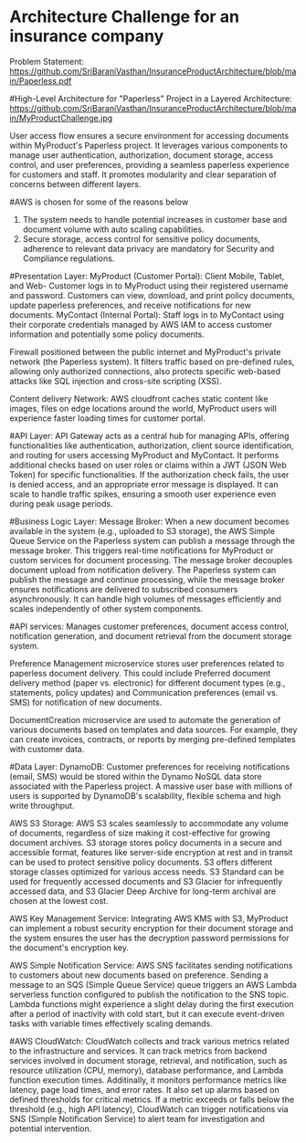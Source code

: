 # Architecture Challenge for an insurance company

Problem Statement: https://github.com/SriBaraniVasthan/InsuranceProductArchitecture/blob/main/Paperless.pdf

#High-Level Architecture for "Paperless" Project in a Layered Architecture:
https://github.com/SriBaraniVasthan/InsuranceProductArchitecture/blob/main/MyProductChallenge.jpg

User access flow ensures a secure environment for accessing documents within MyProduct's Paperless project. It leverages various components to manage user authentication, authorization, document storage, access control, and user preferences, providing a seamless paperless experience for customers and staff. It promotes modularity and clear separation of concerns between different layers.

#AWS is chosen for some of the reasons below
1. The system needs to handle potential increases in customer base and document volume with auto scaling capabilities.
2. Secure storage, access control for sensitive policy documents, adherence to relevant data privacy are mandatory for Security and Compliance regulations.

#Presentation Layer:
MyProduct (Customer Portal): Client Mobile, Tablet, and Web- Customer logs in to MyProduct using their registered username and password. Customers can view, download, and print policy documents, update paperless preferences, and receive notifications for new documents.
MyContact (Internal Portal):  Staff logs in to MyContact using their corporate credentials managed by AWS IAM to access customer information and potentially some policy documents.

Firewall positioned between the public internet and MyProduct's private network (the Paperless system). It filters traffic based on pre-defined rules, allowing only authorized connections, also protects specific web-based attacks like SQL injection and cross-site scripting (XSS).

Content delivery Network: AWS cloudfront caches static content like images, files on edge locations around the world, MyProduct users will experience faster loading times for customer portal.

#API Layer:
API Gateway acts as a central hub for managing APIs, offering functionalities like authentication, authorization, client source identification, and routing for users accessing MyProduct and MyContact.  It performs additional checks based on user roles or claims within a JWT (JSON Web Token) for specific functionalities. If the authorization check fails, the user is denied access, and an appropriate error message is displayed. It can scale to handle traffic spikes, ensuring a smooth user experience even during peak usage periods. 

#Business Logic Layer:
Message Broker: When a new document becomes available in the system (e.g., uploaded to S3 storage), the AWS Simple Queue Service on the Paperless system can publish a message through the message broker. This triggers real-time notifications for MyProduct or custom services for document processing. The message broker decouples document upload from notification delivery. The Paperless system can publish the message and continue processing, while the message broker ensures notifications are delivered to subscribed consumers asynchronously. It can handle high volumes of messages efficiently and scales independently of other system components.

#API services: Manages customer preferences, document access control, notification generation, and document retrieval from the document storage system.

Preference Management microservice stores user preferences related to paperless document delivery. This could include Preferred document delivery method (paper vs. electronic) for different document types (e.g., statements, policy updates) and Communication preferences (email vs. SMS) for notification of new documents.

DocumentCreation microservice are used to automate the generation of various documents based on templates and data sources. For example, they can create invoices, contracts, or reports by merging pre-defined templates with customer data.

#Data Layer:
DynamoDB: Customer preferences for receiving notifications (email, SMS) would be stored within the Dynamo NoSQL data store associated with the Paperless project. A massive user base with millions of users is supported by DynamoDB's scalability, flexible schema and high write throughput.

AWS S3 Storage: AWS S3 scales seamlessly to accommodate any volume of documents, regardless of size making it cost-effective for growing document archives. S3 storage stores policy documents in a secure and accessible format, features like server-side encryption at rest and in transit can be used to protect sensitive policy documents.
S3 offers different storage classes optimized for various access needs. S3 Standard can be used for frequently accessed documents and S3 Glacier for infrequently accessed data, and S3 Glacier Deep Archive for long-term archival are chosen at the lowest cost.

AWS Key Management Service: Integrating AWS KMS with S3, MyProduct can implement a robust security encryption for their document storage and the system ensures the user has the decryption password permissions for the document's encryption key.

AWS Simple Notification Service: AWS SNS facilitates sending notifications to customers about new documents based on preference. Sending a message to an SQS (Simple Queue Service) queue triggers an AWS Lambda serverless function configured to publish the notification to the SNS topic. Lambda functions might experience a slight delay during the first execution after a period of inactivity with cold start, but it can execute event-driven tasks with variable times effectively scaling demands.

#AWS CloudWatch: CloudWatch collects and track various metrics related to the infrastructure and services. It can track metrics from backend services involved in document storage, retrieval, and notification, such as resource utilization (CPU, memory), database performance, and Lambda function execution times. Additinally,  it monitors performance metrics like latency, page load times, and error rates. It also set up alarms based on defined thresholds for critical metrics. If a metric exceeds or falls below the threshold (e.g., high API latency), CloudWatch can trigger notifications via SNS (Simple Notification Service) to alert team for investigation and potential intervention.
